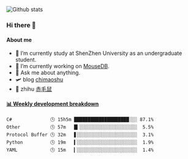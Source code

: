 ![Github stats](https://github-readme-stats.vercel.app/api?username=chimaoshu&show_icons=true&theme=cobalt)

### Hi there 👋

#### About me

- 🏫 I’m currently study at ShenZhen University as an undergraduate student.
- 🔭 I’m currently working on [MouseDB](https://github.com/chimaoshu/MouseDB).
- 💬 Ask me about anything.
- 🛩️ blog  [chimaoshu](https://www.chimaoshu.top)
- 🎯 zhihu  [赤毛鼠](https://www.zhihu.com/people/chi-mao-shu-53/)

<!-- waka-box start -->
#### <a href="https://gist.github.com/e235103f6d3ace58395a9ff863c34467" target="_blank">📊 Weekly development breakdown</a>
```text
C#              🕓 15h5m ████████████████████░░░ 87.1%
Other           🕓 57m   █▎░░░░░░░░░░░░░░░░░░░░░  5.5%
Protocol Buffer 🕓 32m   ▋░░░░░░░░░░░░░░░░░░░░░░  3.1%
Python          🕓 19m   ▍░░░░░░░░░░░░░░░░░░░░░░  1.9%
YAML            🕓 15m   ▎░░░░░░░░░░░░░░░░░░░░░░  1.4%
```
<!-- Powered by https://github.com/YouEclipse/waka-box-go . -->
<!-- waka-box end -->
